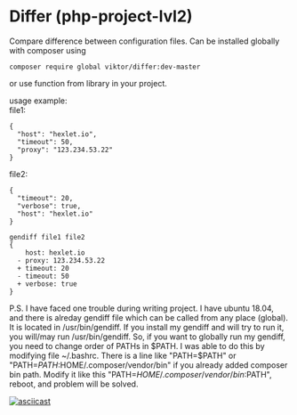 # Differ (php-project-lvl2)

Compare difference between configuration files. Can be installed globally with composer using
```
composer require global viktor/differ:dev-master
```
or use function from library in your project.

usage example:<br>
file1:
```
{
  "host": "hexlet.io",
  "timeout": 50,
  "proxy": "123.234.53.22"
}
```

file2:
```
{
  "timeout": 20,
  "verbose": true,
  "host": "hexlet.io"
}
```
```
gendiff file1 file2
{
    host: hexlet.io
  - proxy: 123.234.53.22
  + timeout: 20
  - timeout: 50
  + verbose: true
}
```

P.S. I have faced one trouble during writing project. I have ubuntu 18.04, and there is alreday gendiff file which can be called from any place (global). It is located in /usr/bin/gendiff. If you install my gendiff and will try to run it, you will/may run /usr/bin/gendiff.
So, if you want to globally run my gendiff, you need to change order of PATHs in $PATH. I was able to do this by modifying file ~/.bashrc. There is a line like "PATH=$PATH" or "PATH=$PATH:$HOME/.composer/vendor/bin" if you already added composer bin path. Modify it like this "PATH=$HOME/.composer/vendor/bin:$PATH", reboot, and problem will be solved.


[![asciicast](https://asciinema.org/a/roYuqTd22BcW728Eqx8jdLdT0.svg)](https://asciinema.org/a/roYuqTd22BcW728Eqx8jdLdT0)
